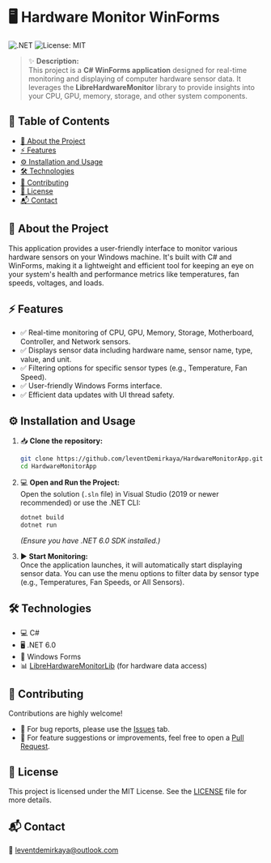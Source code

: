 # 🖥️ Hardware Monitor WinForms

![.NET](https://img.shields.io/badge/.NET-6.0-blue)
![License: MIT](https://img.shields.io/badge/License-MIT-green)

> ✨ **Description:**  
> This project is a **C# WinForms application** designed for real-time monitoring and displaying of computer hardware sensor data. It leverages the **LibreHardwareMonitor** library to provide insights into your CPU, GPU, memory, storage, and other system components.

## 📑 Table of Contents  
- [📜 About the Project](#about-the-project)  
- [⚡ Features](#features)  
- [⚙️ Installation and Usage](#installation-and-usage)  
- [🛠 Technologies](#technologies)  
- [🤝 Contributing](#contributing)  
- [📄 License](#license)  
- [📬 Contact](#contact)  

<a id="about-the-project"></a>
## 📜 About the Project  
This application provides a user-friendly interface to monitor various hardware sensors on your Windows machine. It's built with C# and WinForms, making it a lightweight and efficient tool for keeping an eye on your system's health and performance metrics like temperatures, fan speeds, voltages, and loads.

<a id="features"></a>
## ⚡ Features  
- ✅ Real-time monitoring of CPU, GPU, Memory, Storage, Motherboard, Controller, and Network sensors.  
- ✅ Displays sensor data including hardware name, sensor name, type, value, and unit.  
- ✅ Filtering options for specific sensor types (e.g., Temperature, Fan Speed).  
- ✅ User-friendly Windows Forms interface.  
- ✅ Efficient data updates with UI thread safety.  

<a id="installation-and-usage"></a>
## ⚙️ Installation and Usage  
1.  📥 **Clone the repository:**  
    ```bash
    git clone https://github.com/leventDemirkaya/HardwareMonitorApp.git
    cd HardwareMonitorApp
    ```

2.  💻 **Open and Run the Project:**  
    Open the solution (`.sln` file) in Visual Studio (2019 or newer recommended) or use the .NET CLI:
    ```bash
    dotnet build
    dotnet run
    ```
    *(Ensure you have .NET 6.0 SDK installed.)*

3.  ▶️ **Start Monitoring:**  
    Once the application launches, it will automatically start displaying sensor data. You can use the menu options to filter data by sensor type (e.g., Temperatures, Fan Speeds, or All Sensors).

<a id="technologies"></a>
## 🛠 Technologies  
- 💻 C#  
- 🖥 .NET 6.0  
- 🎨 Windows Forms  
- 📊 [LibreHardwareMonitorLib](https://github.com/LibreHardwareMonitor/LibreHardwareMonitor) (for hardware data access)  

<a id="contributing"></a>
## 🤝 Contributing  
Contributions are highly welcome!  
- 🐞 For bug reports, please use the [Issues](https://github.com/leventDemirkaya/HardwareMonitorApp/issues) tab.  
- 🚀 For feature suggestions or improvements, feel free to open a [Pull Request](https://github.com/leventDemirkaya/HardwareMonitorApp/pulls).  

<a id="license"></a>
## 📄 License  
This project is licensed under the MIT License. See the [LICENSE](LICENSE) file for more details.

<a id="contact"></a>
## 📬 Contact  
📧 leventdemirkaya@outlook.com

